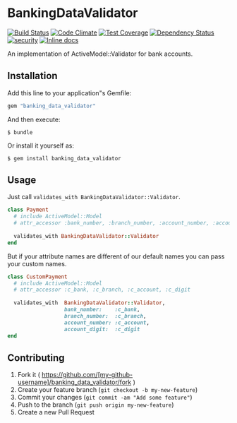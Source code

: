 # BankingDataValidator

[![Build Status](https://semaphoreapp.com/api/v1/projects/94783b1d-8994-47d8-b971-d1812dd31d40/339766/shields_badge.svg)](https://semaphoreapp.com/aduarte/banking_data_validator)
[![Code Climate](https://codeclimate.com/github/americodls/banking_data_validator/badges/gpa.svg)](https://codeclimate.com/github/americodls/banking_data_validator)
[![Test Coverage](https://codeclimate.com/github/americodls/banking_data_validator/badges/coverage.svg)](https://codeclimate.com/github/americodls/banking_data_validator)
[![Dependency Status](https://gemnasium.com/americodls/banking_data_validator.svg)](https://gemnasium.com/americodls/banking_data_validator)
[![security](https://hakiri.io/github/americodls/banking_data_validator/master.svg)](https://hakiri.io/github/americodls/banking_data_validator/master)
[![Inline docs](http://inch-ci.org/github/americodls/banking_data_validator.svg?branch=master&style=shields)](http://inch-ci.org/github/americodls/banking_data_validator)

An implementation of ActiveModel::Validator for bank accounts.

## Installation

Add this line to your application"s Gemfile:

```ruby
gem "banking_data_validator"
```

And then execute:

    $ bundle

Or install it yourself as:

    $ gem install banking_data_validator

## Usage

Just call `validates_with BankingDataValidator::Validator`.

```ruby
class Payment
  # include ActiveModel::Model
  # attr_accessor :bank_number, :branch_number, :account_number, :account_digit
  
  validates_with BankingDataValidator::Validator
end
```

But if your attribute names are different of our default names you can pass your custom names.

```ruby
class CustomPayment
  # include ActiveModel::Model
  # attr_accessor :c_bank, :c_branch, :c_account, :c_digit
  
  validates_with  BankingDataValidator::Validator,
                  bank_number:    :c_bank,
                  branch_number:  :c_branch,
                  account_number: :c_account,
                  account_digit:  :c_digit
end
```

## Contributing

1. Fork it ( https://github.com/[my-github-username]/banking_data_validator/fork )
2. Create your feature branch (`git checkout -b my-new-feature`)
3. Commit your changes (`git commit -am "Add some feature"`)
4. Push to the branch (`git push origin my-new-feature`)
5. Create a new Pull Request

